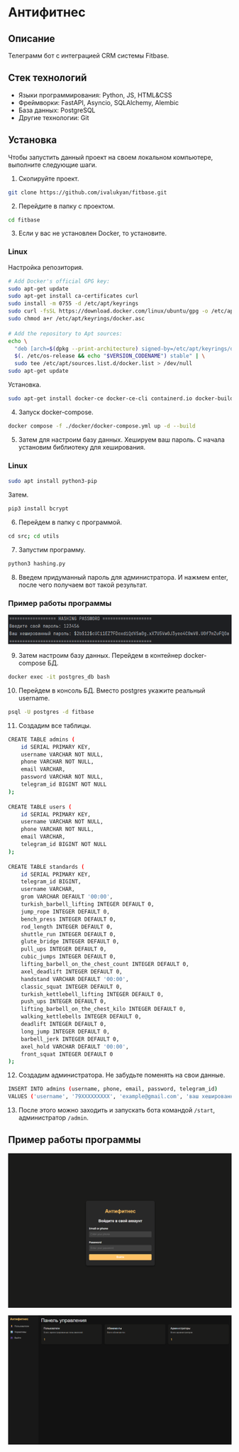 # Антифитнес

## Описание
Телеграмм бот с интеграцией CRM системы Fitbase.

## Стек технологий
 - Языки программирования: Python, JS, HTML&CSS
 - Фреймворки: FastAPI, Asyncio, SQLAlchemy, Alembic
 - База данных: PostgreSQL
 - Другие технологии: Git

## Установка
Чтобы запустить данный проект на своем локальном компьютере, выполните следующие шаги.

1. Скопируйте проект.
```bash
git clone https://github.com/ivalukyan/fitbase.git
```

2. Перейдите в папку с проектом.
```bash
cd fitbase
```

3. Если у вас не установлен Docker, то установите.
### Linux
Настройка репозитория.
```bash
# Add Docker's official GPG key:
sudo apt-get update
sudo apt-get install ca-certificates curl
sudo install -m 0755 -d /etc/apt/keyrings
sudo curl -fsSL https://download.docker.com/linux/ubuntu/gpg -o /etc/apt/keyrings/docker.asc
sudo chmod a+r /etc/apt/keyrings/docker.asc

# Add the repository to Apt sources:
echo \
  "deb [arch=$(dpkg --print-architecture) signed-by=/etc/apt/keyrings/docker.asc] https://download.docker.com/linux/ubuntu \
  $(. /etc/os-release && echo "$VERSION_CODENAME") stable" | \
  sudo tee /etc/apt/sources.list.d/docker.list > /dev/null
sudo apt-get update
```

Установка.
```bash
sudo apt-get install docker-ce docker-ce-cli containerd.io docker-buildx-plugin docker-compose-plugin
```

4. Запуск docker-compose.
```bash
docker compose -f ./docker/docker-compose.yml up -d --build
```

5. Затем для настроим базу данных. Хешируем ваш пароль. С начала установим библиотеку для хеширования.
### Linux
```bash
sudo apt install python3-pip
```

Затем.
```bash
pip3 install bcrypt
```

6. Перейдем в папку с программой.
```bash
сd src; cd utils
```

7. Запустим программу.
```bash
python3 hashing.py
```

8. Введем придуманный пароль для администратора. И нажмем enter, после чего получаем вот такой результат.
### Пример работы программы
![1.png](docs/img/1.png)

9. Затем настроим базу данных. Перейдем в контейнер docker-compose БД.
```bash
docker exec -it postgres_db bash
```

10. Перейдем в консоль БД. Вместо postgres укажите реальный username.
```bash
psql -U postgres -d fitbase
```

11. Создадим все таблицы.
```bash
CREATE TABLE admins (
    id SERIAL PRIMARY KEY,
    username VARCHAR NOT NULL,
    phone VARCHAR NOT NULL,
    email VARCHAR,
    password VARCHAR NOT NULL,
    telegram_id BIGINT NOT NULL
);

CREATE TABLE users (
    id SERIAL PRIMARY KEY,
    username VARCHAR NOT NULL,
    phone VARCHAR NOT NULL,
    email VARCHAR,
    telegram_id BIGINT NOT NULL
);

CREATE TABLE standards (
    id SERIAL PRIMARY KEY,
    telegram_id BIGINT,
    username VARCHAR,
    grom VARCHAR DEFAULT '00:00',
    turkish_barbell_lifting INTEGER DEFAULT 0,
    jump_rope INTEGER DEFAULT 0,
    bench_press INTEGER DEFAULT 0,
    rod_length INTEGER DEFAULT 0,
    shuttle_run INTEGER DEFAULT 0,
    glute_bridge INTEGER DEFAULT 0,
    pull_ups INTEGER DEFAULT 0,
    cubic_jumps INTEGER DEFAULT 0,
    lifting_barbell_on_the_chest_count INTEGER DEFAULT 0,
    axel_deadlift INTEGER DEFAULT 0,
    handstand VARCHAR DEFAULT '00:00',
    classic_squat INTEGER DEFAULT 0,
    turkish_kettlebell_lifting INTEGER DEFAULT 0,
    push_ups INTEGER DEFAULT 0,
    lifting_barbell_on_the_chest_kilo INTEGER DEFAULT 0,
    walking_kettlebells INTEGER DEFAULT 0,
    deadlift INTEGER DEFAULT 0,
    long_jump INTEGER DEFAULT 0,
    barbell_jerk INTEGER DEFAULT 0,
    axel_hold VARCHAR DEFAULT '00:00',
    front_squat INTEGER DEFAULT 0
);
```

12. Создадим администратора. Не забудьте поменять на свои данные.
```bash
INSERT INTO admins (username, phone, email, password, telegram_id)
VALUES ('username', '79XXXXXXXXX', 'example@gmail.com', 'ваш хешированный пароль', 239439893);
```

13. После этого можно заходить и запускать бота командой `/start`, администратор `/admin`.

## Пример работы программы
![2.png](./docs/img/2.png)

![3.png](./docs/img/3.png)